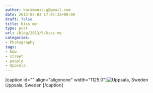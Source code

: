 ```yaml
---
author: karamanis.g@gmail.com
date: 2013-05-03 17:47:33+00:00
draft: false
title: Kiss me
type: post
url: /blog/2013/5/kiss-me
categories:
- Photography
tags:
- b&w
- street
- people
- Uppsala
---
```


[caption id="" align="alignnone" width="1125.0"]![ Uppsala, Sweden ](/images/2013-05-03-20135kiss-me/20130425-R0010392.jpg)
 Uppsala, Sweden [/caption]
